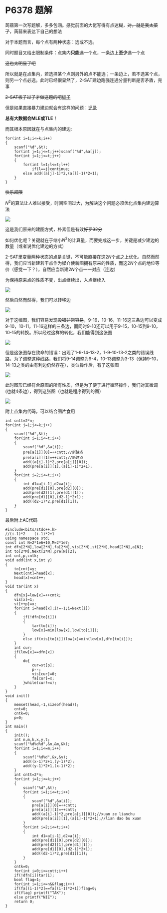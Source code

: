 # P6378 题解

蒟蒻第一次写题解，多多包涵。感觉前面的大佬写得有点迷糊，~~对，就是我太菜了~~，蒟蒻来表达下自己的想法

对于本题而言，每个点有两种状态：选或不选。

同时题目又给出限制条件：点集内**只能**选一个点，一条边上**至少**选一个点

~~这也太明显了吧~~

所以就是在点集内，若选择某个点则另外的点不能选；一条边上，若不选某个点，则另一个点必选。此时已经很显然了，2-SAT建边跑强连通分量判断是否矛盾，完事

~~2-SAT板子过了才做这题的吧~~[板子](https://www.luogu.com.cn/problem/P4782)

但是如果直接暴力建边就会有这样的问题：[记录](www.luogu.com.cn/record/36357719)

**总有大数据会MLE或TLE！**

而其根本原因就在与点集内的建边:
```
for(int i=1;i<=k;i++)
{
	scanf("%d",&t);
	for(int j=1;j<=t;j++)scanf("%d",&a[j]);
	for(int j=1;j<=t;j++)
	{
		for(int l=1;l<=t;l++)
     		if(l==j)continue;
		else add((a[j]-1)*2,(a[l]-1)*2+1);
	}
}
```
~~快乐超限~~

$N^2$的算法让人难以接受，时间空间过大，为解决这个问题必须优化点集内建边算法

![ ](https://cdn.luogu.com.cn/upload/image_hosting/n65rzuip.png)

这是我们原来的建图方式，朴素但是有效~~好歹92分~~

如何优化呢？关键就在于缩小$N^2$的计算量，而要完成这一步，关键是减少建边的数量（或者说优化建边的方式）

2-SAT里变量两种状态的点是关键，不可能直接在这$2N$个点之上优化。自然而然得，我们应当新建若干点作为媒介使新图拥有原来的性质，而这$2N$个点的地位等价（感觉一下？），自然应当新建$2N$个点一一对应（连边）

为保持原来点的性质不变，出点继续出，入点继续入

![ ](https://cdn.luogu.com.cn/upload/image_hosting/p50ab9od.png)

然后自然而然得，我们可以转移边

![ ](https://cdn.luogu.com.cn/upload/image_hosting/fc1gq9sk.png)

对于这幅图，我们容易发现~~没错非常容易~~，9-16，10-16，11-16这三条边可以变成9-10，10-11，11-16这样的三条边，而同时9-10还可以用于9-15，10-15到9-10，10-15的转换。所以经过这样的转化，我们能得到这张图

![](https://cdn.luogu.com.cn/upload/image_hosting/47j9yl2j.png)

但是这张图存在致命的错误：出现了1-9-14-13-2，1-9-10-13-2之类的错误线路，为了调整这种线路，我们将9-14调整为9-4，10-13调整为3-13（保持9-10，14-13之类的由有利边仍然存在），类似操作后，有了这张图

![ ](https://cdn.luogu.com.cn/upload/image_hosting/jr0snomu.png)

此时图形已经符合原图的所有性质，但是为了便于进行循环操作，我们对其微调(也就4条边），得到这张图（也就是程序得到的图）

![](https://cdn.luogu.com.cn/upload/image_hosting/ypkhxjf2.png)

附上点集内代码，可以结合图片食用
```
int cntt=2*n;
for(int j=1;j<=k;j++)
{
	scanf("%d",&t);
	for(int i=1;i<=t;i++)
	{
		scanf("%d",&a[i]);
		pre[a[i]][0]=++cntt;//新建点
		pre[a[i]][1]=++cntt;//新建点
		add((a[i]-1)*2,pre[a[i]][0]);
		add(pre[a[i]][1],(a[i]-1)*2+1);
	}
	for(int i=2;i<=t;i++)
	{
		int d1=a[i-1],d2=a[i];
		add(pre[d1][0],pre[d2][0]);
		add(pre[d2][1],pre[d1][1]);
		add(pre[d1][0],(d2-1)*2+1);
		add((d2-1)*2,pre[d1][1]);
	}
}
```
最后附上AC代码
```
#include<bits/stdc++.h>
//(i-1)*2    (i-1)*2+1   
using namespace std;
const int N=2*1e6+10,M=2*1e7;
int dfn[2*N],low[2*N],fa[2*N],vis[2*N],st[2*N],head[2*N],a[N];
int to[2*M],Next[2*M],pre[N][2];
int cnt,p,cntk;
void add(int x,int y)
{
	to[cnt]=y;
	Next[cnt]=head[x];
	head[x]=cnt++;
}
void tar(int x)
{
	dfn[x]=low[x]=++cntk;
	vis[x]=1;
	st[++p]=x;
	for(int i=head[x];i!=-1;i=Next[i])
	{
		if(!dfn[to[i]])
		{
			tar(to[i]);
			low[x]=min(low[x],low[to[i]]);
		}
		else if(vis[to[i]])low[x]=min(low[x],dfn[to[i]]);
	}
	int cur;
	if(low[x]==dfn[x])
	{
		do{
			cur=st[p];
			p--;
			vis[cur]=0;
			fa[cur]=x;
		}while(cur!=x);
	}
}
void init()
{
	memset(head,-1,sizeof(head));
	cnt=0;
	cntk=0;
	p=0;
}
int main()
{
	init();
	int n,m,k,x,y,t;
	scanf("%d%d%d",&n,&m,&k);
	for(int i=1;i<=m;i++)
	{
		scanf("%d%d",&x,&y);
		add((x-1)*2+1,(y-1)*2);
		add((y-1)*2+1,(x-1)*2);
	}
	int cntt=2*n;
	for(int j=1;j<=k;j++)
	{
		scanf("%d",&t);
		for(int i=1;i<=t;i++)
		{
			scanf("%d",&a[i]);
			pre[a[i]][0]=++cntt;
			pre[a[i]][1]=++cntt;
			add((a[i]-1)*2,pre[a[i]][0]);//xuan ze lianchu
			add(pre[a[i]][1],(a[i]-1)*2+1);//lian dao bu xuan
		}
		for(int i=2;i<=t;i++)
		{
			int d1=a[i-1],d2=a[i];
			add(pre[d1][0],pre[d2][0]);
			add(pre[d2][1],pre[d1][1]);
			add(pre[d1][0],(d2-1)*2+1);
			add((d2-1)*2,pre[d1][1]);
		}
	}
	cntk=0;
	for(int i=0;i<=cntt;i++)
	if(!dfn[i])tar(i);
	bool flag=1;
	for(int i=1;i<=n&&flag;i++)
	if(fa[(i-1)*2]==fa[(i-1)*2+1])flag=0;
	if(flag) printf("TAK");
	else printf("NIE");
	return 0;
}
```